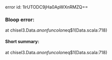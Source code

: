 error id: 1lrUTODC9jHa0ApWXnRMZQ==
### Bloop error:

at chisel3.Data.$anonfun$$colon$eq$1(Data.scala:718)
#### Short summary: 

at chisel3.Data.$anonfun$$colon$eq$1(Data.scala:718)